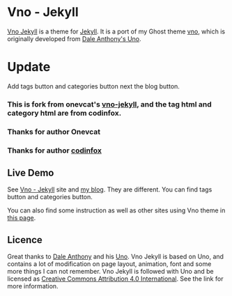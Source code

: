 # Vno - Jekyll

[Vno Jekyll](https://github.com/onevcat/vno-jekyll) is a theme for [Jekyll](http://jekyllrb.com). It is a port of my Ghost theme [vno](https://github.com/onevcat/vno), which is originally developed from [Dale Anthony's Uno](https://github.com/daleanthony/uno).



# Update

Add tags button and categories button next the blog button.



### **This is fork from onevcat's [vno-jekyll](https://github.com/onevcat/vno-jekyll)**, and the tag html and category html are from codinfox.

### Thanks for author Onevcat

### Thanks for author [codinfox](<https://codinfox.github.io/>)



## Live Demo

See [Vno - Jekyll](http://vno.onevcat.com) site and [my blog](https://www.kambit.cn/). They are different. You can find tags button and categories button.

You can also find some instruction as well as other sites using Vno theme in [this page](http://vno.onevcat.com/2016/02/hello-world-vno/).

## Licence

Great thanks to [Dale Anthony](https://github.com/daleanthony) and his [Uno](https://github.com/daleanthony/uno). Vno Jekyll is based on Uno, and contains a lot of modification on page layout, animation, font and some more things I can not remember. Vno Jekyll is followed with Uno and be licensed as [Creative Commons Attribution 4.0 International](http://creativecommons.org/licenses/by/4.0/). See the link for more information.
